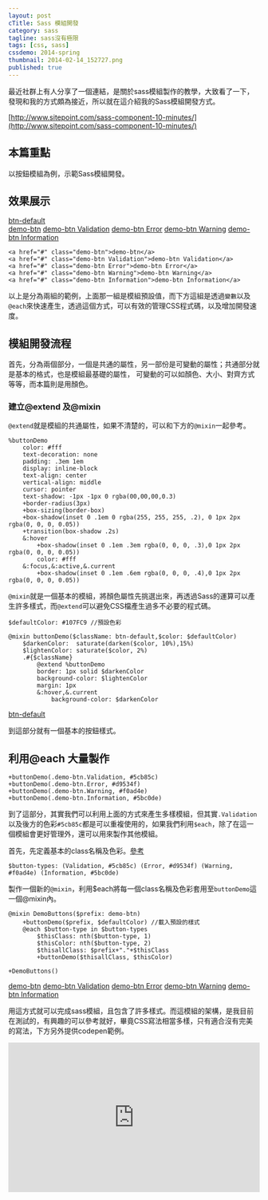 ```yaml
---
layout: post
cTitle: Sass 模組開發
category: sass
tagline: sass沒有極限
tags: [css, sass]
cssdemo: 2014-spring
thumbnail: 2014-02-14_152727.png
published: true
---
```


最近社群上有人分享了一個連結，是關於sass模組製作的教學，大致看了一下，發現和我的方式頗為接近，所以就在這介紹我的Sass模組開發方式。

[http://www.sitepoint.com/sass-component-10-minutes/](http://www.sitepoint.com/sass-component-10-minutes/)

<!-- more -->

## 本篇重點

以按鈕模組為例，示範Sass模組開發。

## 效果展示

<div class="demo d0214">
	<a href="#" class="btn-default">btn-default</a>
</div>

<div class="demo d0214">
	<a href="#" class="demo-btn">demo-btn</a>
	<a href="#" class="demo-btn Validation">demo-btn Validation</a>
	<a href="#" class="demo-btn Error">demo-btn Error</a>
	<a href="#" class="demo-btn Warning">demo-btn Warning</a>
	<a href="#" class="demo-btn Information">demo-btn Information</a>
</div>

	<a href="#" class="demo-btn">demo-btn</a>
	<a href="#" class="demo-btn Validation">demo-btn Validation</a>
	<a href="#" class="demo-btn Error">demo-btn Error</a>
	<a href="#" class="demo-btn Warning">demo-btn Warning</a>
	<a href="#" class="demo-btn Information">demo-btn Information</a>

以上是分為兩組的範例，上面那一組是模組預設值，而下方這組是透過`變數`以及`@each`來快速產生，透過這個方式，可以有效的管理CSS程式碼，以及增加開發速度。

## 模組開發流程

首先，分為兩個部分，一個是共通的屬性，另一部份是可變動的屬性；共通部分就是基本的格式，也是模組最基礎的屬性，
可變動的可以如顏色、大小、對齊方式等等，而本篇則是用顏色。

### 建立@extend 及@mixin

`@extend`就是模組的共通屬性，如果不清楚的，可以和下方的`@mixin`一起參考。

	%buttonDemo	
		color: #fff	
		text-decoration: none
		padding: .3em 1em
		display: inline-block
		text-align: center
		vertical-align: middle
		cursor: pointer
		text-shadow: -1px -1px 0 rgba(00,00,00,0.3)
		+border-radius(3px)	
		+box-sizing(border-box)
		+box-shadow(inset 0 .1em 0 rgba(255, 255, 255, .2), 0 1px 2px rgba(0, 0, 0, 0.05))
		+transition(box-shadow .2s)		
		&:hover
			+box-shadow(inset 0 .1em .3em rgba(0, 0, 0, .3),0 1px 2px rgba(0, 0, 0, 0.05))	
			color: #fff
		&:focus,&:active,&.current
			+box-shadow(inset 0 .1em .6em rgba(0, 0, 0, .4),0 1px 2px rgba(0, 0, 0, 0.05))	

`@mixin`就是一個基本的模組，將顏色屬性先挑選出來，再透過Sass的運算可以產生許多樣式，而`@extend`可以避免CSS檔產生過多不必要的程式碼。

	$defaultColor: #107FC9 //預設色彩

	@mixin buttonDemo($className: btn-default,$color: $defaultColor)	
		$darkenColor:  saturate(darken($color, 10%),15%)
		$lightenColor: saturate($color, 2%)
		.#{$className}
			@extend %buttonDemo	
			border: 1px solid $darkenColor 
			background-color: $lightenColor
			margin: 1px
			&:hover,&.current
				background-color: $darkenColor



<div class="demo d0214">
	<a href="#" class="btn-default">btn-default</a>
</div>

到這部分就有一個基本的按鈕樣式。

## 利用@each 大量製作

	+buttonDemo(.demo-btn.Validation, #5cb85c)
	+buttonDemo(.demo-btn.Error, #d9534f)
	+buttonDemo(.demo-btn.Warning, #f0ad4e)
	+buttonDemo(.demo-btn.Information, #5bc0de)

到了這部分，其實我們可以利用上面的方式來產生多樣模組，但其實`.Validation`以及後方的色彩`#5cb85c`都是可以重複使用的，如果我們利用`$each`，除了在這一個模組會更好管理外，還可以用來製作其他模組。


首先，先定義基本的class名稱及色彩。[參考](http://getbootstrap.com/css/#less-variables)

	$button-types: (Validation, #5cb85c) (Error, #d9534f) (Warning, #f0ad4e) (Information, #5bc0de)
	

製作一個新的`@mixin`，利用$each將每一個class名稱及色彩套用至`buttonDemo`這一個@mixin內。
	
	@mixin DemoButtons($prefix: demo-btn)
		+buttonDemo($prefix, $defaultColor) //載入預設的樣式
		@each $button-type in $button-types
			$thisClass: nth($button-type, 1)
			$thisColor: nth($button-type, 2)
			$thisallClass: $prefix+"."+$thisClass
			+buttonDemo($thisallClass, $thisColor)

	+DemoButtons()


<div class="demo d0214">
	<a href="#" class="demo-btn">demo-btn</a>
	<a href="#" class="demo-btn Validation">demo-btn Validation</a>
	<a href="#" class="demo-btn Error">demo-btn Error</a>
	<a href="#" class="demo-btn Warning">demo-btn Warning</a>
	<a href="#" class="demo-btn Information">demo-btn Information</a>
</div>


用這方式就可以完成sass模組，且包含了許多樣式。而這模組的架構，是我目前在測試的，有興趣的可以參考就好，畢竟CSS寫法相當多樣，只有適合沒有完美的寫法，下方另外提供codepen範例。


<iframe src="http://codepen.io/Wcc723/full/EfpiA" frameborder="0" width="100%" height="300px"> </iframe>


